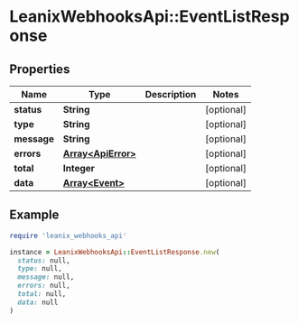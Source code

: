# LeanixWebhooksApi::EventListResponse

## Properties

| Name | Type | Description | Notes |
| ---- | ---- | ----------- | ----- |
| **status** | **String** |  | [optional] |
| **type** | **String** |  | [optional] |
| **message** | **String** |  | [optional] |
| **errors** | [**Array&lt;ApiError&gt;**](ApiError.md) |  | [optional] |
| **total** | **Integer** |  | [optional] |
| **data** | [**Array&lt;Event&gt;**](Event.md) |  | [optional] |

## Example

```ruby
require 'leanix_webhooks_api'

instance = LeanixWebhooksApi::EventListResponse.new(
  status: null,
  type: null,
  message: null,
  errors: null,
  total: null,
  data: null
)
```

